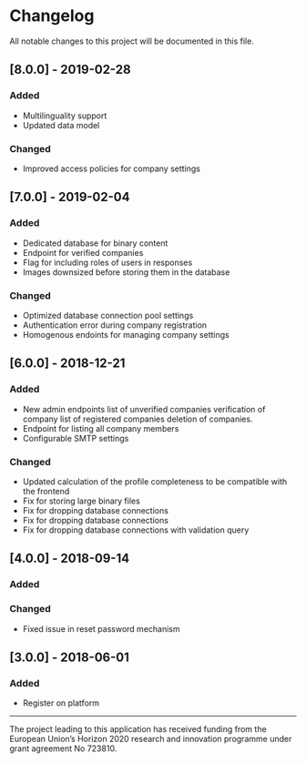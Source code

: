 # Changelog
All notable changes to this project will be documented in this file.

## [8.0.0] - 2019-02-28
### Added
- Multilinguality support
- Updated data model

### Changed
- Improved access policies for company settings

## [7.0.0] - 2019-02-04
### Added
- Dedicated database for binary content
- Endpoint for verified companies
- Flag for including roles of users in responses
- Images downsized before storing them in the database

### Changed
- Optimized database connection pool settings
- Authentication error during company registration
- Homogenous endoints for managing company settings

## [6.0.0] - 2018-12-21
### Added
- New admin endpoints
    list of unverified companies
    verification of company
    list of registered companies
    deletion of companies.
- Endpoint for listing all company members
- Configurable SMTP settings

### Changed
- Updated calculation of the profile completeness to be compatible with the frontend
- Fix for storing large binary files
- Fix for dropping database connections
- Fix for dropping database connections
- Fix for dropping database connections with validation query


## [4.0.0] - 2018-09-14
### Added

### Changed
- Fixed issue in reset password mechanism

## [3.0.0] - 2018-06-01
### Added
- Register on platform

 ---
The project leading to this application has received funding from the European Union’s Horizon 2020 research and innovation programme under grant agreement No 723810.
